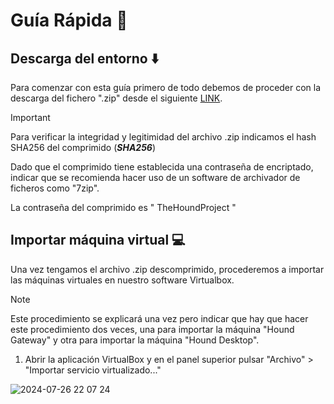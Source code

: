 # Guía Rápida 📖

## Descarga del entorno ⬇️
Para comenzar con esta guía primero de todo debemos de proceder con la descarga del fichero ".zip" desde el siguiente [LINK](https://########.###).

> [!IMPORTANT]
> Para verificar la integridad y legitimidad del archivo .zip indicamos el hash SHA256 del comprimido (_**SHA256**_)  

Dado  que el comprimido tiene establecida una contraseña de encriptado, indicar que se recomienda hacer uso de un software de archivador de ficheros como "7zip".

La contraseña del comprimido es " TheHoundProject " 

## Importar máquina virtual 💻

Una vez tengamos el archivo .zip descomprimido, procederemos a importar las máquinas virtuales en nuestro software Virtualbox.

> [!NOTE]
> Este procedimiento se explicará una vez pero indicar que hay que hacer este procedimiento dos veces, una para importar la máquina "Hound Gateway" y otra para importar la máquina "Hound Desktop".

1. Abrir la aplicación VirtualBox y en el panel superior pulsar "Archivo" > "Importar servicio virtualizado..."


![2024-07-26 22 07 24](https://github.com/user-attachments/assets/93ac80ff-7ff6-4d6d-88fb-5319b6750e7b)

